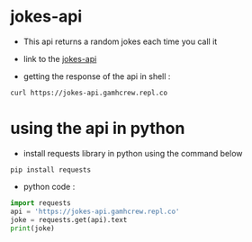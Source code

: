 # jokes-api

* This api returns a random jokes each time you call it

* link to the [jokes-api](https://jokes-api.gamhcrew.repl.co)

* getting the response of the api in shell :
```shell
curl https://jokes-api.gamhcrew.repl.co
```

# using the api in python
* install requests library in python using the command below
```shell
pip install requests
```
* python code :
```py
import requests
api = 'https://jokes-api.gamhcrew.repl.co'
joke = requests.get(api).text
print(joke)
```
